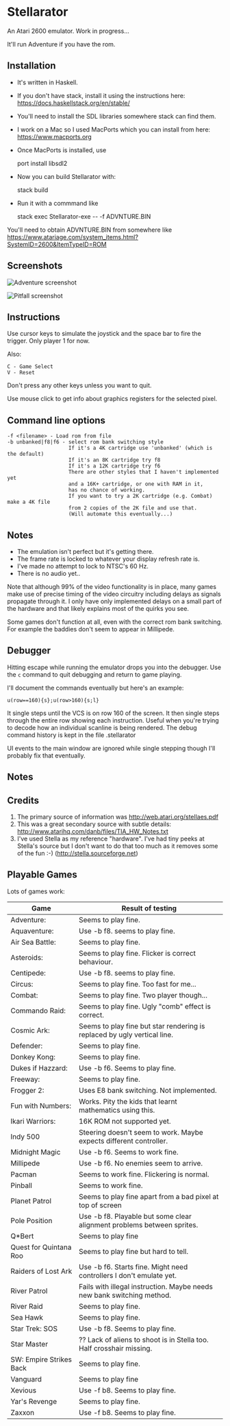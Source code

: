 # Stellarator

An Atari 2600 emulator.
Work in progress...

It'll run Adventure if you have the rom.

Installation
------------
* It's written in Haskell.
* If you don't have stack, install it using the instructions here: https://docs.haskellstack.org/en/stable/
* You'll need to install the SDL libraries somewhere stack can find them.
* I work on a Mac so I used MacPorts which you can install from here: https://www.macports.org

* Once MacPorts is installed, use

    port install libsdl2

* Now you can build Stellarator with:

    stack build
    
* Run it with a commmand like

    stack exec Stellarator-exe -- -f ADVNTURE.BIN

You'll need to obtain ADVNTURE.BIN from somewhere like https://www.atariage.com/system_items.html?SystemID=2600&ItemTypeID=ROM

Screenshots
-----------
![Adventure screenshot](docs/adventure.gif?raw=true "Adventure Screenshot")

![Pitfall screenshot](docs/pitfall.gif?raw=true "Pitfall Screenshot")

Instructions
------------
Use cursor keys to simulate the joystick and the space bar to fire the trigger.
Only player 1 for now.

Also:

    C - Game Select
    V - Reset

Don't press any other keys unless you want to quit.

Use mouse click to get info about graphics registers for the selected pixel.

Command line options
--------------------

    -f <filename> - Load rom from file
    -b unbanked|f8|f6 - select rom bank switching style
                        If it's a 4K cartridge use 'unbanked' (which is the default)
                        If it's an 8K cartridge try f8
                        If it's a 12K cartridge try f6
                        There are other styles that I haven't implemented yet
                        and a 16K+ cartridge, or one with RAM in it,
                        has no chance of working.
                        If you want to try a 2K cartridge (e.g. Combat) make a 4K file
                        from 2 copies of the 2K file and use that.
                        (Will automate this eventually...)

Notes
-----
* The emulation isn't perfect but it's getting there.
* The frame rate is locked to whatever your display refresh rate is.
* I've made no attempt to lock to NTSC's 60 Hz.
* There is no audio yet..

Note that although 99% of the video functionality is in place, many games
make use of precise timing of the video circuitry including delays as
signals propagate through it. I only have only implemented delays on
a small part of the hardware and that likely explains most of the quirks
you see.

Some games don't function at all, even with the correct rom bank switching.
For example the baddies don't seem to appear in Millipede.

Debugger
--------
Hitting escape while running the emulator drops you into the debugger.
Use the `c` command to quit debugging and return to game playing.

I'll document the commands eventually but here's an example:

    u(row==160){s};u(row>160){s;l}

It single steps until the VCS is on row 160 of the screen.
It then single steps through the entire row showing each instruction.
Useful when you're trying to decode how an individual scanline is
being rendered.
The debug command history is kept in the file .stellarator

UI events to the main window are ignored while single stepping though
I'll probably fix that eventually.

Notes
-----

Credits
-------
1. The primary source of information was http://web.atari.org/stellaes.pdf
2. This was a great secondary source with subtle details: http://www.atarihq.com/danb/files/TIA_HW_Notes.txt
3. I've used Stella as my reference "hardware". I've had tiny peeks at Stella's source but I don't want
   to do that too much as it removes some of the fun :-) (http://stella.sourceforge.net)

Playable Games
--------------

Lots of games work:

| Game                   |Result of testing                                                         |
|------------------------|--------------------------------------------------------------------------|
| Adventure:             | Seems to play fine.                                                      |
| Aquaventure:           | Use -b f8. seems to play fine.                                           |
| Air Sea Battle:        | Seems to play fine.                                                      |
| Asteroids:             | Seems to play fine. Flicker is correct behaviour.                        |
| Centipede:             | Use -b f8. seems to play fine.                                           |
| Circus:                | Seems to play fine. Too fast for me...                                   |
| Combat:                | Seems to play fine. Two player though...                                 |
| Commando Raid:         | Seems to play fine. Ugly "comb" effect is correct.                       |
| Cosmic Ark:            | Seems to play fine but star rendering is replaced by ugly vertical line. |
| Defender:              | Seems to play fine.                                                      |
| Donkey Kong:           | Seems to play fine.                                                      |
| Dukes if Hazzard:      | Use -b f6. Seems to play fine.                                           |
| Freeway:               | Seems to play fine.                                                      |
| Frogger 2:             | Uses E8 bank switching. Not implemented.                                 |
| Fun with Numbers:      | Works. Pity the kids that learnt mathematics using this.                 |
| Ikari Warriors:        | 16K ROM not supported yet.                                               |
| Indy 500               | Steering doesn't seem to work. Maybe expects different controller.       |
| Midnight Magic         | Use -b f6. Seems to work fine.                                           |
| Millipede              | Use -b f6. No enemies seem to arrive.                                    |
| Pacman                 | Seems to work fine. Flickering is normal.                                |
| Pinball                | Seems to work fine.                                                      |
| Planet Patrol          | Seems to play fine apart from a bad pixel at top of screen               |
| Pole Position          | Use -b f8. Playable but some clear alignment problems between sprites.   |
| Q*Bert                 | Seems to play fine                                                       |
| Quest for Quintana Roo | Seems to play fine but hard to tell.                                     |
| Raiders of Lost Ark    | Use -b f6. Starts fine. Might need controllers I don't emulate yet.      |
| River Patrol           | Fails with illegal instruction. Maybe needs new bank switching method.   |
| River Raid             | Seems to play fine.                                                      |
| Sea Hawk               | Seems to play fine.                                                      |
| Star Trek: SOS         | Use -b f8. Seems to play fine.                                           |
| Star Master            | ?? Lack of aliens to shoot is in Stella too. Half crosshair missing.     |
| SW: Empire Strikes Back| Seems to play fine.                                                      |
| Vanguard               | Seems to play fine                                                       |
| Xevious                | Use -f b8. Seems to play fine.                                           |
| Yar's Revenge          | Seems to play fine.                                                      |
| Zaxxon                 | Use -f b8. Seems to play fine.                                           |

